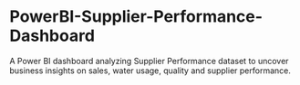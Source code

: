 # PowerBI-Supplier-Performance-Dashboard
A Power BI dashboard analyzing Supplier Performance dataset to uncover business insights on sales, water usage, quality and supplier performance.

